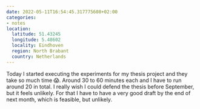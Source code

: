```yaml
---
date: 2022-05-11T16:54:45.317775608+02:00
categories:
- notes
location:
  latitude: 51.43245
  longitude: 5.48602
  locality: Eindhoven
  region: North Brabant
  country: Netherlands
---
```


Today I started executing the experiments for my thesis project and they take so much time 😱. Around 30 to 60 minutes each and I have to run around 20 in total. I really wish I could defend the thesis before September, but it feels unlikely. For that I have to have a very good draft by the end of next month, which is feasible, but unlikely.
